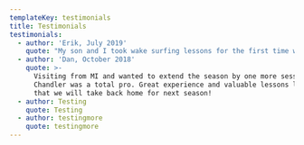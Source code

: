 ```yaml
---
templateKey: testimonials
title: Testimonials
testimonials:
  - author: 'Erik, July 2019'
    quote: "My son and I took wake surfing lessons for the first time with Chandler. Our boat club had recommended him and it was a great decision! He had me up surfing in no time with great spot corrections. Everything from getting up to how to get into the sweet spot in the wake and drop the rope. My son got in the water at age 10 and he got him up as well \U0001F44D\U0001F44F I couldn’t have been happier with the experience and how positive Chandler was in the whole process! I would recommend him to anyone \U0001F44C"
  - author: 'Dan, October 2018'
    quote: >-
      Visiting from MI and wanted to extend the season by one more session.
      Chandler was a total pro. Great experience and valuable lessons learned
      that we will take back home for next season!
  - author: Testing
    quote: Testing
  - author: testingmore
    quote: testingmore
---
```


